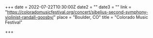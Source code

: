 +++
date = 2022-07-22T10:30:00Z
date2 = ""
date3 = ""
link = "https://coloradomusicfestival.org/concert/sibelius-second-symphony-violinist-randall-goosby/"
place = "Boulder, CO"
title = "Colorado Music Festival"

+++
